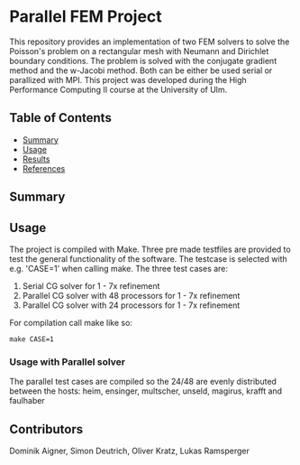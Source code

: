 # Parallel FEM Project

This repository provides an implementation of two FEM solvers to solve the Poisson's problem on a
rectangular mesh with Neumann and Dirichlet boundary conditions. The problem is solved with the
conjugate gradient method and the w-Jacobi method. Both can be either be used serial or
parallized with MPI. This project was developed during the High Performance Computing II course
at the University of Ulm.

## Table of Contents

- [Summary](#summary)
- [Usage](#usage)
- [Results](#results)
- [References](#references)

## Summary


## Usage

The project is compiled with Make. Three pre made testfiles are provided to test
the general functionality of the software. The testcase is selected with e.g. 'CASE=1' when
calling make. The three test cases are:

1. Serial CG solver for 1 - 7x refinement
2. Parallel CG solver with 48 processors for 1 - 7x refinement
3. Parallel CG solver with 24 processors for 1 - 7x refinement

For compilation call make like so:

```console
make CASE=1
```

### Usage with Parallel solver
The parallel test cases are compiled so the 24/48 are evenly distributed between the
hosts:
heim, ensinger, multscher, unseld, magirus, krafft and faulhaber

## Contributors
Dominik Aigner, Simon Deutrich, Oliver Kratz, Lukas Ramsperger
